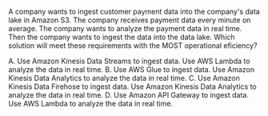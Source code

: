 A company wants to ingest customer payment data into the company's data lake in Amazon S3. The company receives payment data every minute on average. The company wants to analyze the payment data in real time. Then the company wants to ingest the data into the data lake. Which solution will meet these requirements with the MOST operational eficiency? 

A. Use Amazon Kinesis Data Streams to ingest data. Use AWS Lambda to analyze the data in real time. 
B. Use AWS Glue to ingest data. Use Amazon Kinesis Data Analytics to analyze the data in real time.
C. Use Amazon Kinesis Data Firehose to ingest data. Use Amazon Kinesis Data Analytics to analyze the data in real time. 
D. Use Amazon API Gateway to ingest data. Use AWS Lambda to analyze the data in real time.